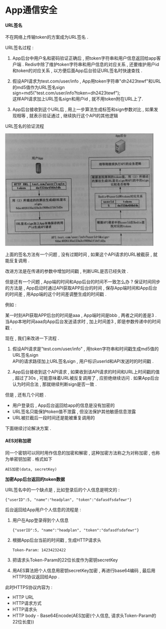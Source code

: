 # App通信安全

#### URL签名

不在网络上传输token的方案成为URL签名 .

URL签名过程 :

1. App后台中用户名和密码验证正确后 , 把token字符串和用户信息返回给app客户端 . Redis中除了维护token字符串和用户信息的对应关系 , 还要维护用户id和token的对应关系 , 以方便后面App后台验证URL签名时快速查找 . 
2. 假设API请求为test.com/user/info , App用token字符串"dh2423tewf"和URL的md5值作为URL签名sign  
   sign=md5\("test.com/user/info?token=dh2423tewf"\);  
   这样API请求加上URL签名sign和用户id , 就不用token附在URL上了.

3. App后台接收到这个URL后 , 用上一步算法生成标签和sign参数对比 , 如果发现相等 , 就表示验证通过 , 继续执行这个API的其他逻辑

URL签名的验证流程

![](/assets/urlqianming.png)

上面的签名方法有一个问题 , 没有过期时间 , 如果这个API请求的URL被截获 , 就能反复调用 .

改进方法是在传递的参数中增加时间戳 , 判断URL是否已经失效 .

但是还有一个问题 , App端的时间和App后台的时间不一致怎么办 ? 保证时间同步的方法是 , App启动时通过API获取APP后台的时间 , 保存App端时间和App后台的时间差 , 用App端的这个时间差调整生成的时间戳 .

例如 :

某一时刻API获取APP后台的时间是aaa , App端时间是bbb , 两者之间的差是3 . 当App本地时间aaa向App后台发送请求时 , 加上时间差3 , 即是参数传递中的时间戳 .

现在 , 我们来改进一下流程 .

1. 假设API请求是"test.com/user/info" , 用token字符串和时间戳生成md5值的URL签名sign  
   API的请求路径加上URL签名sign , 用户标识userId和API发送时的时间戳 .

2. App后台接收到这个API请求 , 如果收到该API请求的时间和URL上时间戳的值 , 超过了30s , 可能意味着URL被反复调用了 , 应拒绝继续访问 . 如果App后台认为时间合法 , 那就继续判断sign是否一致 .

但是 , 还有几个问题 .

* 用户登录后 , App后台返回给app的信息是没有加密的
* URL签名只能保护token值不泄露 , 但没法保护其他敏感信息泄露
* URL被拦截后一段时间还是能被重复调用的

下面继续讨论解决方案 .

#### AES对称加密

同一个密钥可以同时用作信息的加密和解密 , 这种加密方法称之为对称加密 , 也称为单密钥加密 . 格式如下

```
AES加密(data, secretKey)
```

**加密App后台返回的token数据**

URL签名中的一个缺点是 , 比如登录后的个人信息是明文的 : 

```
{"userID":5, "name":"headplan", "token":"dafasdfsdafewr"}
```

后台返回给App用户个人信息的流程是 : 

1. 用户在App登录得到个人信息
   ```
   {"userID":5, "name":"headplan", "token":"dafasdfsdafewr"}
   ```
2. 根据App后台当前的时间戳 , 生成HTTP请求头

   ```
   Token-Param: 14234232422
   ```

3. 把请求头Token-Param的22位长度作为密钥secretKey

4. 用AES算法把个人信息用密钥secretKey加密 , 再进行base64编码 , 最后用HTTPS协议返回给App . 

此时HTTPS协议内容为 : 

* HTTP URL
* HTTP请求方式
* HTTP请求头
* HTTP body - Base64Encode\(AES加密\(个人信息, 请求头Token-Param的22位长度\)\)



